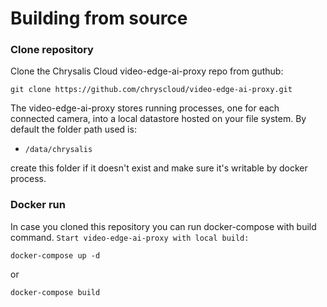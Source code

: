# Building from source

### Clone repository

Clone the Chrysalis Cloud video-edge-ai-proxy repo from guthub:

	git clone https://github.com/chryscloud/video-edge-ai-proxy.git

The video-edge-ai-proxy stores running processes, one for each connected camera, into a local datastore hosted on your file system. By default the folder path used is:

- `/data/chrysalis` 

create this folder if it doesn't exist and make sure it's writable by docker process.

### Docker run

In case you cloned this repository you can run docker-compose with build command. `Start video-edge-ai-proxy with local build:`

	docker-compose up -d

or

	docker-compose build